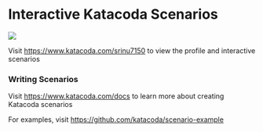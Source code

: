 # Interactive Katacoda Scenarios

[![](http://shields.katacoda.com/katacoda/srinu7150/count.svg)](https://www.katacoda.com/srinu7150 "Get your profile on Katacoda.com")

Visit https://www.katacoda.com/srinu7150 to view the profile and interactive scenarios

### Writing Scenarios
Visit https://www.katacoda.com/docs to learn more about creating Katacoda scenarios

For examples, visit https://github.com/katacoda/scenario-example

